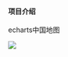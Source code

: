 #### 项目介绍

echarts中国地图


<img src="https://raw.githubusercontent.com/waterL/echarts--china/master/images/img.png" />

